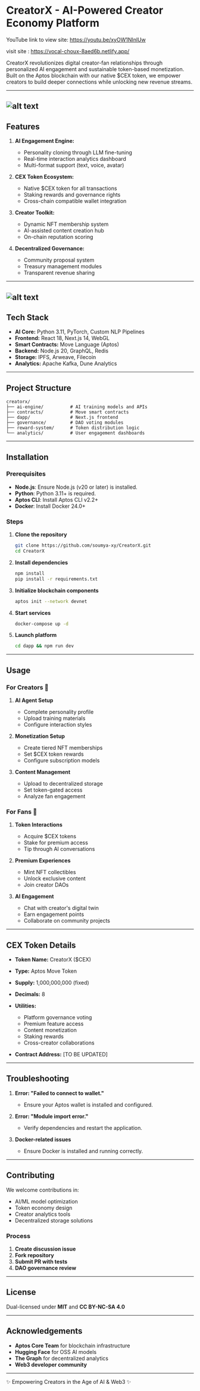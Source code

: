 # CreatorX - AI-Powered Creator Economy Platform

YouTube link to view site: https://youtu.be/xyOW1NInlUw

visit site : https://vocal-choux-8aed6b.netlify.app/

CreatorX revolutionizes digital creator-fan relationships through personalized AI engagement and sustainable token-based monetization. Built on the Aptos blockchain with our native $CEX token, we empower creators to build deeper connections while unlocking new revenue streams.

---
![alt text](https://github.com/soumya-xy/CreatorX/blob/38c48d9a4946ce761dd75667e4f3dc2b1cabab94/Vercel.png)
---
## Features

1. **AI Engagement Engine:**
   - Personality cloning through LLM fine-tuning
   - Real-time interaction analytics dashboard
   - Multi-format support (text, voice, avatar)

2. **CEX Token Ecosystem:**
   - Native $CEX token for all transactions
   - Staking rewards and governance rights
   - Cross-chain compatible wallet integration

3. **Creator Toolkit:**
   - Dynamic NFT membership system
   - AI-assisted content creation hub
   - On-chain reputation scoring

4. **Decentralized Governance:**
   - Community proposal system
   - Treasury management modules
   - Transparent revenue sharing

---
![alt text](https://github.com/soumya-xy/CreatorX/blob/38c48d9a4946ce761dd75667e4f3dc2b1cabab94/UML.png)
---
## Tech Stack

- **AI Core:** Python 3.11, PyTorch, Custom NLP Pipelines
- **Frontend:** React 18, Next.js 14, WebGL
- **Smart Contracts:** Move Language (Aptos)
- **Backend:** Node.js 20, GraphQL, Redis
- **Storage:** IPFS, Arweave, Filecoin
- **Analytics:** Apache Kafka, Dune Analytics

---
## Project Structure

```
creatorx/
├── ai-engine/          # AI training models and APIs
├── contracts/          # Move smart contracts
├── dapp/               # Next.js frontend
├── governance/         # DAO voting modules
├── reward-system/      # Token distribution logic
└── analytics/          # User engagement dashboards
```

---
## Installation

### Prerequisites

- **Node.js**: Ensure Node.js (v20 or later) is installed.
- **Python**: Python 3.11+ is required.
- **Aptos CLI**: Install Aptos CLI v2.2+
- **Docker**: Install Docker 24.0+

### Steps

1. **Clone the repository**
   ```bash
   git clone https://github.com/soumya-xy/CreatorX.git
   cd CreatorX
   ```
2. **Install dependencies**
   ```bash
   npm install
   pip install -r requirements.txt
   ```
3. **Initialize blockchain components**
   ```bash
   aptos init --network devnet
   ```
4. **Start services**
   ```bash
   docker-compose up -d
   ```
5. **Launch platform**
   ```bash
   cd dapp && npm run dev
   ```

---
## Usage

### For Creators 🎤

1. **AI Agent Setup**
   - Complete personality profile
   - Upload training materials
   - Configure interaction styles

2. **Monetization Setup**
   - Create tiered NFT memberships
   - Set $CEX token rewards
   - Configure subscription models

3. **Content Management**
   - Upload to decentralized storage
   - Set token-gated access
   - Analyze fan engagement

### For Fans 💖

1. **Token Interactions**
   - Acquire $CEX tokens
   - Stake for premium access
   - Tip through AI conversations

2. **Premium Experiences**
   - Mint NFT collectibles
   - Unlock exclusive content
   - Join creator DAOs

3. **AI Engagement**
   - Chat with creator's digital twin
   - Earn engagement points
   - Collaborate on community projects

---
## CEX Token Details

- **Token Name:** CreatorX ($CEX)
- **Type:** Aptos Move Token
- **Supply:** 1,000,000,000 (fixed)
- **Decimals:** 8
- **Utilities:**
  - Platform governance voting
  - Premium feature access
  - Content monetization
  - Staking rewards
  - Cross-creator collaborations

- **Contract Address:** [TO BE UPDATED]

---
## Troubleshooting

1. **Error: "Failed to connect to wallet."**
   - Ensure your Aptos wallet is installed and configured.

2. **Error: "Module import error."**
   - Verify dependencies and restart the application.

3. **Docker-related issues**
   - Ensure Docker is installed and running correctly.

---
## Contributing

We welcome contributions in:

- AI/ML model optimization
- Token economy design
- Creator analytics tools
- Decentralized storage solutions

### Process

1. **Create discussion issue**
2. **Fork repository**
3. **Submit PR with tests**
4. **DAO governance review**

---
## License

Dual-licensed under **MIT** and **CC BY-NC-SA 4.0**

---
## Acknowledgements

- **Aptos Core Team** for blockchain infrastructure
- **Hugging Face** for OSS AI models
- **The Graph** for decentralized analytics
- **Web3 developer community**

---
✨ Empowering Creators in the Age of AI & Web3 ✨

